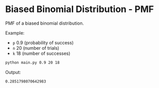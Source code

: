 # Biased Binomial Distribution - PMF
PMF of a biased binomial distribution.

Example:
* `p` 0.9 (probability of success)
* `n` 20 (number of trials)
* `k` 18 (number of successes)
```sh
python main.py 0.9 20 18
```

Output:
```
0.2851798070642983
```
